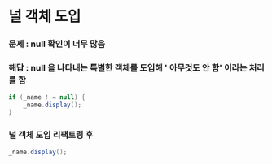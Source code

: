 # 널 객체 도입

### 문제 : null 확인이 너무 많음
### 해답 : null 을 나타내는 특별한 객체를 도입해 ' 아무것도 안 함' 이라는 처리를 함

```java
if (_name ! = null) {
    _name.display();
}
```

### 널 객체 도입 리팩토링 후
```java
_name.display();
```

